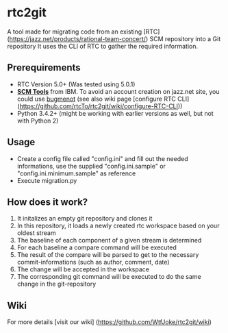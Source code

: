 # rtc2git
A tool made for migrating code from an existing [RTC] (https://jazz.net/products/rational-team-concert/) SCM repository into a Git repository
It uses the CLI of RTC to gather the required information.

## Prerequirements
- RTC Version 5.0+ (Was tested using 5.0.1)
- **[SCM Tools](https://jazz.net/downloads/rational-team-concert/releases/5.0.1?p=allDownloads)** from IBM. To avoid an account creation on jazz.net site, you could use [bugmenot](http://bugmenot.com/) (see also wiki page [configure RTC CLI] (https://github.com/rtcTo/rtc2git/wiki/configure-RTC-CLI))
- Python 3.4.2+ (might be working with earlier versions as well, but not with Python 2)

## Usage
- Create a config file called "config.ini" and fill out the needed informations, use the supplied "config.ini.sample" or "config.ini.minimum.sample" as reference
- Execute migration.py


## How does it work?
1. It initalizes an empty git repository and clones it
2. In this repository, it loads a newly created rtc workspace based on your oldest stream
3. The baseline of each component of a given stream is determined
4. For each baseline a compare command will be executed
5. The result of the compare will be parsed to get to the necessary commit-informations (such as author, comment, date)
6. The change will be accepted in the workspace
7. The corresponding git command will be executed to do the same change in the git-repository



## Wiki
For more details [visit our wiki] (https://github.com/WtfJoke/rtc2git/wiki)
